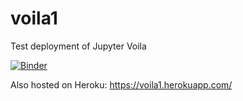 # voila1
 Test deployment of Jupyter Voila


[![Binder](https://mybinder.org/badge_logo.svg)](https://mybinder.org/v2/gh/schillere/voila1.git/master?urlpath=%2Fvoila%2Frender%2Fnotebook_to_deploy.ipynb)


Also hosted on Heroku:
https://voila1.herokuapp.com/
